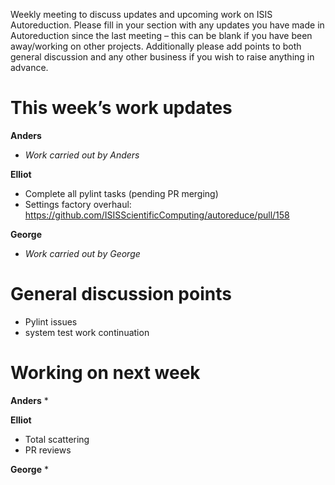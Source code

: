 Weekly meeting to discuss updates and upcoming work on ISIS Autoreduction.
Please fill in your section with any updates you have made in Autoreduction since the last meeting – this can be blank if you have been away/working on other projects. Additionally please add points to both general discussion and any other business if you wish to raise anything in advance.

This week’s work updates
========================

**Anders**
* *Work carried out by Anders*

**Elliot**
* Complete all pylint tasks (pending PR merging)
* Settings factory overhaul: https://github.com/ISISScientificComputing/autoreduce/pull/158

**George**
* *Work carried out by George*


General discussion points
=========================

* Pylint issues
* system test work continuation


Working on next week
====================

**Anders**
* 

**Elliot**
* Total scattering
* PR reviews

**George**
* 
